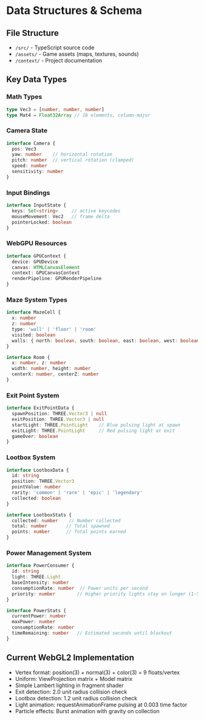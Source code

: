 # Data Structures & Schema

## File Structure
- `/src/` - TypeScript source code
- `/assets/` - Game assets (maps, textures, sounds)
- `/context/` - Project documentation

## Key Data Types

### Math Types
```typescript
type Vec3 = [number, number, number]
type Mat4 = Float32Array // 16 elements, column-major
```

### Camera State
```typescript
interface Camera {
  pos: Vec3
  yaw: number    // horizontal rotation
  pitch: number  // vertical rotation (clamped)
  speed: number
  sensitivity: number
}
```

### Input Bindings
```typescript
interface InputState {
  keys: Set<string>     // active keycodes
  mouseMovement: Vec2   // frame delta
  pointerLocked: boolean
}
```

### WebGPU Resources
```typescript
interface GPUContext {
  device: GPUDevice
  canvas: HTMLCanvasElement
  context: GPUCanvasContext
  renderPipeline: GPURenderPipeline
}
```

### Maze System Types
```typescript
interface MazeCell {
  x: number
  z: number
  type: 'wall' | 'floor' | 'room'
  visited: boolean
  walls: { north: boolean, south: boolean, east: boolean, west: boolean }
}

interface Room {
  x: number, z: number
  width: number, height: number
  centerX: number, centerZ: number
}
```

### Exit Point System
```typescript
interface ExitPointData {
  spawnPosition: THREE.Vector3 | null
  exitPosition: THREE.Vector3 | null
  startLight: THREE.PointLight    // Blue pulsing light at spawn
  exitLight: THREE.PointLight     // Red pulsing light at exit
  gameOver: boolean
}
```

### Lootbox System
```typescript
interface LootboxData {
  id: string
  position: THREE.Vector3
  pointValue: number
  rarity: 'common' | 'rare' | 'epic' | 'legendary'
  collected: boolean
}

interface LootboxStats {
  collected: number    // Number collected
  total: number       // Total spawned
  points: number      // Total points earned
}
```

### Power Management System
```typescript
interface PowerConsumer {
  id: string
  light: THREE.Light
  baseIntensity: number
  consumptionRate: number  // Power units per second
  priority: number        // Higher priority lights stay on longer (1-5)
}

interface PowerStats {
  currentPower: number
  maxPower: number
  consumptionRate: number
  timeRemaining: number   // Estimated seconds until blackout
}
```

## Current WebGL2 Implementation
- Vertex format: position(3) + normal(3) + color(3) = 9 floats/vertex
- Uniform: ViewProjection matrix + Model matrix
- Simple Lambert lighting in fragment shader
- Exit detection: 2.0 unit radius collision check
- Lootbox detection: 1.2 unit radius collision check
- Light animation: requestAnimationFrame pulsing at 0.003 time factor
- Particle effects: Burst animation with gravity on collection

